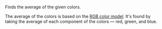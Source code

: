 Finds the average of the given colors. 

The average of the colors is based on the [RGB color model](http://en.wikipedia.org/wiki/RGB_color_model). It's found by taking the average of each component of the colors — red, green, and blue.

